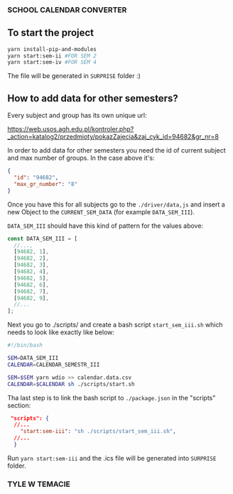### SCHOOL CALENDAR CONVERTER

## To start the project

```bash
yarn install-pip-and-modules
yarn start:sem-ii #FOR SEM 2
yarn start:sem-iv #FOR SEM 4
```

The file will be generated in `SURPRISE` folder :)

## How to add data for other semesters?

Every subject and group has its own unique url:

https://web.usos.agh.edu.pl/kontroler.php?_action=katalog2/przedmioty/pokazZajecia&zaj_cyk_id=94682&gr_nr=8

In order to add data for other semesters you need the id of current subject and max number of groups. In the case above it's:

```json
{
  "id": "94682",
  "max_gr_number": "8"
}
```

Once you have this for all subjects go to the `./driver/data,js` and insert a new Object to the `CURRENT_SEM_DATA` (for example `DATA_SEM_III`).

`DATA_SEM_III` should have this kind of pattern for the values above:

```js
const DATA_SEM_III = [
  //...,
  [94682, 1],
  [94682, 2],
  [94682, 3],
  [94682, 4],
  [94682, 5],
  [94682, 6],
  [94682, 7],
  [94682, 9],
  //...
];
```

Next you go to ./scripts/ and create a bash script `start_sem_iii.sh` which needs to look like exactly like below:

```bash
#!/bin/bash

SEM=DATA_SEM_III
CALENDAR=CALENDAR_SEMESTR_III

SEM=$SEM yarn wdio >> calendar.data.csv
CALENDAR=$CALENDAR sh ./scripts/start.sh
```

Tha last step is to link the bash script to `./package.json` in the "scripts" section:

```json
 "scripts": {
  //...
    "start:sem-iii": "sh ./scripts/start_sem_iii.sh",
  //...
  }
```

Run `yarn start:sem-iii` and the .ics file will be generated into `SURPRISE` folder.

### TYLE W TEMACIE
